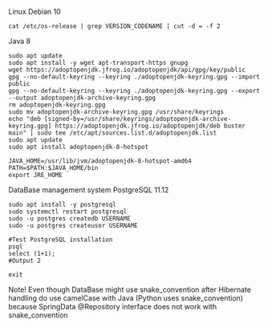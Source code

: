 Linux Debian 10

    cat /etc/os-release | grep VERSION_CODENAME | cut -d = -f 2

Java 8 

    sudo apt update
    sudo apt install -y wget apt-transport-https gnupg
    wget https://adoptopenjdk.jfrog.io/adoptopenjdk/api/gpg/key/public
    gpg --no-default-keyring --keyring ./adoptopenjdk-keyring.gpg --import public
    gpg --no-default-keyring --keyring ./adoptopenjdk-keyring.gpg --export --output adoptopenjdk-archive-keyring.gpg
    rm adoptopenjdk-keyring.gpg
    sudo mv adoptopenjdk-archive-keyring.gpg /usr/share/keyrings 
    echo "deb [signed-by=/usr/share/keyrings/adoptopenjdk-archive-keyring.gpg] https://adoptopenjdk.jfrog.io/adoptopenjdk/deb buster main" | sudo tee /etc/apt/sources.list.d/adoptopenjdk.list
    sudo apt update
    sudo apt install adoptopenjdk-8-hotspot

    JAVA_HOME=/usr/lib/jvm/adoptopenjdk-8-hotspot-amd64
    PATH=$PATH:$JAVA_HOME/bin
    export JRE_HOME


DataBase management system PostgreSQL 11.12

    sudo apt install -y postgresql
    sudo systemctl restart postgresql
    sudo -u postgres createdb USERNAME
    sudo -u postgres createuser USERNAME

    #Test PostgreSQL installation
    psql
    select (1+1);
    #Output 2

    exit

Note! Even though DataBase might use snake_convention after Hibernate handling do use camelCase with Java (Python uses snake_convention) because SpringData @Repository interface does not work with snake_convention